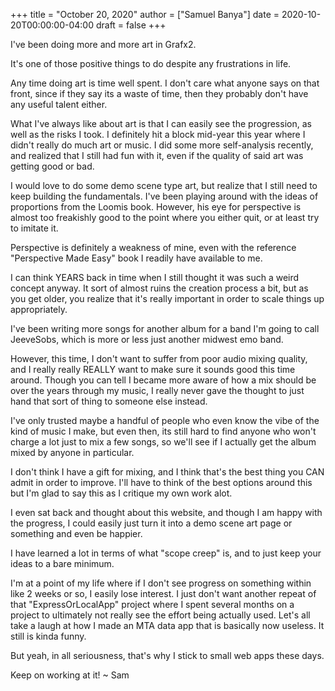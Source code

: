 +++
title = "October 20, 2020"
author = ["Samuel Banya"]
date = 2020-10-20T00:00:00-04:00
draft = false
+++

I've been doing more and more art in Grafx2.

It's one of those positive things to do despite any frustrations in life.

Any time doing art is time well spent. I don't care what anyone says on that
front, since if they say its a waste of time, then they probably don't have
any useful talent either.

What I've always like about art is that I can easily see the progression,
as well as the risks I took. I definitely hit a block mid-year this year
where I didn't really do much art or music. I did some more self-analysis
recently, and realized that I still had fun with it, even if the quality of
said art was getting good or bad.

I would love to do some demo scene type art, but realize that I still need
to keep building the fundamentals. I've been playing around with the ideas
of proportions from the Loomis book. However, his eye for perspective is
almost too freakishly good to the point where you either quit, or at least
try to imitate it.

Perspective is definitely a weakness of mine, even with the reference
"Perspective Made Easy" book I readily have available to me.

I can think YEARS back in time when I still thought it was such a weird
concept anyway. It sort of almost ruins the creation process a bit, but
as you get older, you realize that it's really important in order to scale
things up appropriately.

I've been writing more songs for another album for a band I'm going to call
JeeveSobs, which is more or less just another midwest emo band.

However, this time, I don't want to suffer from poor audio mixing quality,
and I really really REALLY want to make sure it sounds good this time around.
Though you can tell I became more aware of how a mix should be over the years
through my music, I really never gave the thought to just hand that sort of thing
to someone else instead.

I've only trusted maybe a handful of people who even know the vibe of the kind
of music I make, but even then, its still hard to find anyone who won't
charge a lot just to mix a few songs, so we'll see if I actually get the
album mixed by anyone in particular.

I don't think I have a gift for mixing, and I think that's the best thing you
CAN admit in order to improve. I'll have to think of the best options around
this but I'm glad to say this as I critique my own work alot.

I even sat back and thought about this website, and though I am happy with the
progress, I could easily just turn it into a demo scene art page or something
and even be happier.

I have learned a lot in terms of what "scope creep" is, and to just keep your
ideas to a bare minimum.

I'm at a point of my life where if I don't see progress on something within
like 2 weeks or so, I easily lose interest. I just don't want another repeat
of that "ExpressOrLocalApp" project where I spent several months on a project
to ultimately not really see the effort being actually used. Let's all take a
laugh at how I made an MTA data app that is basically now useless. It still
is kinda funny.

But yeah, in all seriousness, that's why I stick to small web apps these days.

Keep on working at it!
~ Sam